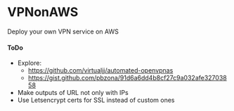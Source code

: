 # VPNonAWS
Deploy your own VPN service on AWS


#### ToDo

- Explore:
    - https://github.com/virtualjj/automated-openvpnas
    - https://gist.github.com/pbzona/91d6a6dd4b8cf27c9a032afe32703858
- Make outputs of URL not only with IPs
- Use Letsencrypt certs for SSL instead of custom ones
